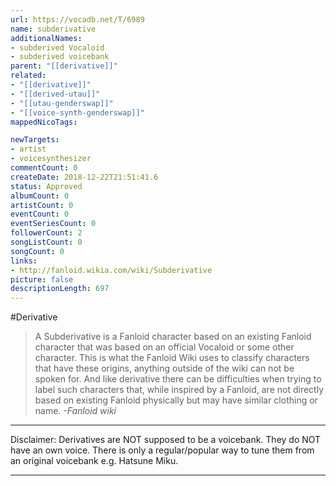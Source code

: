 ```yaml
---
url: https://vocadb.net/T/6989
name: subderivative
additionalNames: 
- subderived Vocaloid
- subderived voicebank
parent: "[[derivative]]"
related:
- "[[derivative]]"
- "[[derived-utau]]"
- "[[utau-genderswap]]"
- "[[voice-synth-genderswap]]"
mappedNicoTags:

newTargets:
- artist
- voicesynthesizer
commentCount: 0
createDate: 2018-12-22T21:51:41.6
status: Approved
albumCount: 0
artistCount: 0
eventCount: 0
eventSeriesCount: 0
followerCount: 2
songListCount: 0
songCount: 0
links: 
- http://fanloid.wikia.com/wiki/Subderivative
picture: false
descriptionLength: 697
---
```


#Derivative

> A Subderivative is a Fanloid character based on an existing Fanloid character that was based on an official Vocaloid or some other character.
This is what the Fanloid Wiki uses to classify characters that have these origins, anything outside of the wiki can not be spoken for.
And like derivative there can be difficulties when trying to label such characters that, while inspired by a Fanloid, are not directly based on existing Fanloid physically but may have similar clothing or name.
*-Fanloid wiki*

___

Disclaimer:
Derivatives are NOT supposed to be a voicebank. They do NOT have an own voice. There is only a regular/popular way to tune them from an original voicebank e.g. Hatsune Miku.

---

